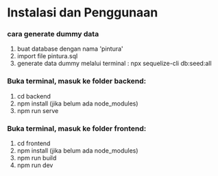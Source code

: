 # Instalasi dan Penggunaan

### cara generate dummy data
1. buat database dengan nama 'pintura'
2. import file pintura.sql
3. generate data dummy melalui terminal : npx sequelize-cli db:seed:all

### Buka terminal, masuk ke folder backend:
1. cd backend
2. npm install (jika belum ada node_modules)
3. npm run serve

### Buka terminal, masuk ke folder frontend:
1. cd frontend
2. npm install (jika belum ada node_modules)
3. npm run build
4. npm run dev
